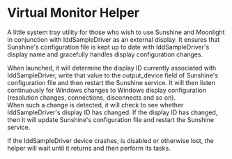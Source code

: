 # Virtual Monitor Helper
A little system tray utility for those who wish to use Sunshine and Moonlight in conjunction with IddSampleDriver as an external display.  It ensures that Sunshine's configuration file is kept up to date with IddSampleDriver's display name and gracefully handles display configuration changes.

When launched, it will determine the display ID currently associated with IddSampleDriver, write that value to the output_device field of Sunshine's configuration file
and then restart the Sunshine service.  It will then listen continuously for Windows changes to Windows display configuration (resolution changes, connections, disconnects and so on).  
When such a change is detected, it will check to see whether IddSampleDriver's display ID has changed.  If the display ID has changed, then it will update Sunshine's configuration file and restart the
Sunshine service.

If the IddSampleDriver device crashes, is disabled or otherwise lost, the helper will wait until it returns and then perform its tasks.




